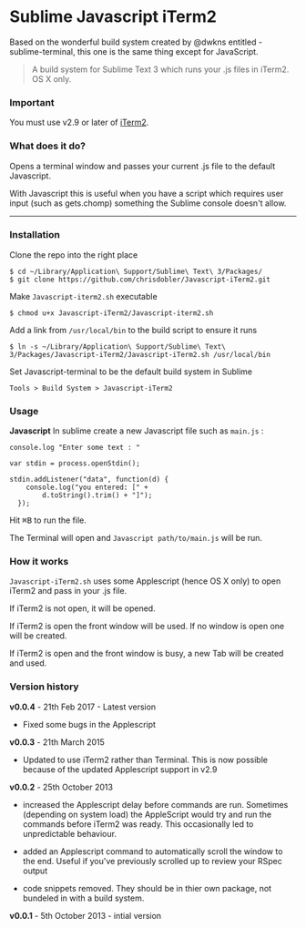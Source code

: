 # Sublime Javascript iTerm2

Based on the wonderful build system created by @dwkns entitled - sublime-terminal, this one is the same thing except for JavaScript.

> A build system for Sublime Text 3 which runs your .js files in iTerm2. OS X only.

### Important 
You must use v2.9 or later of [iTerm2](http://iterm2.com/downloads).

### What does it do?
Opens a terminal window and passes your current .js file to the default Javascript. 

With Javascript this is useful when you have a script which requires user input (such as gets.chomp) something the Sublime console doesn't allow. 

---

### Installation
Clone the repo into the right place

    $ cd ~/Library/Application\ Support/Sublime\ Text\ 3/Packages/
    $ git clone https://github.com/chrisdobler/Javascript-iTerm2.git

Make `Javascript-iterm2.sh` executable

    $ chmod u+x Javascript-iTerm2/Javascript-iterm2.sh

Add a link from `/usr/local/bin` to the build script to ensure it runs
	
	$ ln -s ~/Library/Application\ Support/Sublime\ Text\ 3/Packages/Javascript-iTerm2/Javascript-iTerm2.sh /usr/local/bin

Set Javascript-terminal to be the default build system in Sublime

`Tools > Build System > Javascript-iTerm2`


### Usage

**Javascript**
In sublime create a new Javascript file such as `main.js` :

	console.log "Enter some text : "

	var stdin = process.openStdin();

	stdin.addListener("data", function(d) {
	    console.log("you entered: [" + 
	        d.toString().trim() + "]");
	  });

Hit <kbd>⌘B</kbd> to run the file.


The Terminal will open and `Javascript path/to/main.js` will be run.


### How it works
`Javascript-iTerm2.sh` uses some Applescript (hence OS X only) to open iTerm2 and pass in your .js file.

If iTerm2 is not open, it will be opened.

If iTerm2 is open the front window will be used. If no window is open one will be created.

If iTerm2 is open and the front window is busy, a new Tab will be created and used.

### Version history
**v0.0.4** - 21th Feb 2017 - Latest version
- Fixed some bugs in the Applescript

**v0.0.3** - 21th March 2015 
- Updated to use iTerm2 rather than Terminal. This is now possible because of the updated Applescript support in v2.9

**v0.0.2** - 25th October 2013 
- increased the Applescript delay before commands are run.
Sometimes (depending on system load) the AppleScript would try and run the commands before iTerm2 was ready. This occasionally led to unpredictable behaviour.

- added an Applescript command to automatically scroll the window to the end. Useful if you've previously scrolled up to review your RSpec output

- code snippets removed. They should be in thier own package, not bundeled in with a build system. 

**v0.0.1** - 5th October 2013 - intial version
